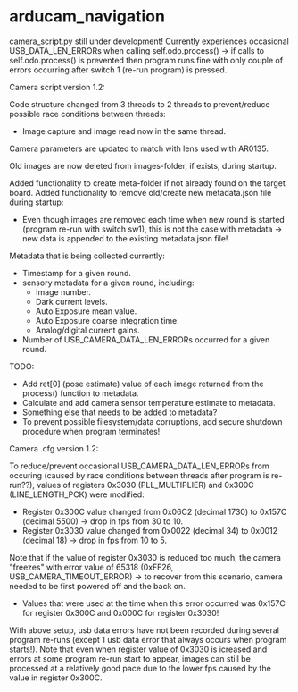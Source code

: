 # arducam_navigation

camera_script.py still under development!
Currently experiences occasional USB_DATA_LEN_ERRORs when calling self.odo.process() -> if calls to self.odo.process() is prevented then 
program runs fine with only couple of errors occurring after switch 1 (re-run program) is pressed.

Camera script version 1.2:

Code structure changed from 3 threads to 2 threads to prevent/reduce possible race conditions between threads:
 - Image capture and image read now in the same thread.

Camera parameters are updated to match with lens used with AR0135.

Old images are now deleted from images-folder, if exists, during startup.

Added functionality to create meta-folder if not already found on the target board.
Added functionality to remove old/create new metadata.json file during startup:
 - Even though images are removed each time when new round is started (program re-run with switch sw1),
   this is not the case with metadata -> new data is appended to the existing metadata.json file!
  
Metadata that is being collected currently:
 - Timestamp for a given round.
 - sensory metadata for a given round, including:
   - Image number.
   - Dark current levels.
   - Auto Exposure mean value.
   - Auto Exposure coarse integration time.
   - Analog/digital current gains.
 - Number of USB_CAMERA_DATA_LEN_ERRORs occurred for a given round.
 
 TODO:
 - Add ret[0] (pose estimate) value of each image returned from the process() function to metadata.
 - Calculate and add camera sensor temperature estimate to metadata.
 - Something else that needs to be added to metadata?
 - To prevent possible filesystem/data corruptions, add secure shutdown procedure when program terminates!

Camera .cfg version 1.2:

To reduce/prevent occasional USB_CAMERA_DATA_LEN_ERRORs from occuring (caused by race conditions between threads after program is re-run??),
values of registers 0x3030 (PLL_MULTIPLIER) and 0x300C (LINE_LENGTH_PCK) were modified:
 - Register 0x300C value changed from 0x06C2 (decimal 1730) to 0x157C (decimal 5500) -> drop in fps from 30 to 10.
 - Register 0x3030 value changed from 0x0022 (decimal 34) to 0x0012 (decimal 18) -> drop in fps from 10 to 5.
 
Note that if the value of register 0x3030 is reduced too much, the camera "freezes" with error value of 65318 (0xFF26, USB_CAMERA_TIMEOUT_ERROR) -> to recover from
this scenario, camera needed to be first powered off and the back on.
 - Values that were used at the time when this error occurred was 0x157C for register 0x300C and 0x000C for register 0x3030!

With above setup, usb data errors have not been recorded during several program re-runs (except 1 usb data error that always occurs when program starts!). 
Note that even when register value of 0x3030 is icreased and errors at some program re-run start to appear, images can still be processed at a relatively good pace
due to the lower fps caused by the value in register 0x300C.
